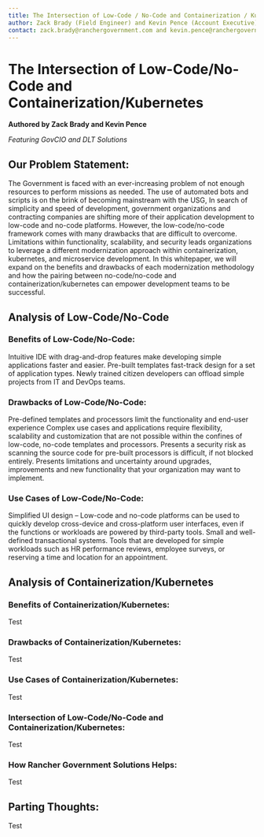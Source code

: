 ```yaml
---
title: The Intersection of Low-Code / No-Code and Containerization / Kubernetes
author: Zack Brady (Field Engineer) and Kevin Pence (Account Executive)
contact: zack.brady@ranchergovernment.com and kevin.pence@ranchergovernment.com
---
```


# The Intersection of Low-Code/No-Code and Containerization/Kubernetes

**Authored by Zack Brady and Kevin Pence**

*Featuring GovCIO and DLT Solutions*


## Our Problem Statement:
The Government is faced with an ever-increasing problem of not enough resources to perform missions as needed. The use of automated bots and scripts is on the brink of becoming mainstream with the USG,
In search of simplicity and speed of development, government organizations and contracting companies are shifting more of their application development to low-code and no-code platforms. However, the low-code/no-code framework comes with many drawbacks that are difficult to overcome. Limitations within functionality, scalability, and security leads organizations to leverage a different modernization approach within containerization, kubernetes, and microservice development. In this whitepaper, we will expand on the benefits and drawbacks of each modernization methodology and how the pairing between no-code/no-code and containerization/kubernetes can empower development teams to be successful.

## Analysis of Low-Code/No-Code

### Benefits of Low-Code/No-Code:
Intuitive IDE with drag-and-drop features make developing simple applications faster and easier.
Pre-built templates fast-track design for a set of application types.
Newly trained citizen developers can offload simple projects from IT and DevOps teams.

### Drawbacks of Low-Code/No-Code:
Pre-defined templates and processors limit the functionality and end-user experience
Complex use cases and applications require flexibility, scalability and customization that are not possible within the confines of low-code, no-code templates and processors.
Presents a security risk as scanning the source code for pre-built processors is difficult, if not blocked entirely.
Presents limitations and uncertainty around upgrades, improvements and new functionality that your organization may want to implement.

### Use Cases of Low-Code/No-Code:
Simplified UI design – Low-code and no-code platforms can be used to quickly develop cross-device and cross-platform user interfaces, even if the functions or workloads are powered by third-party tools.
Small and well-defined transactional systems.  Tools that are developed for simple workloads such as HR performance reviews, employee surveys, or reserving a time and location for an appointment.

## Analysis of Containerization/Kubernetes

### Benefits of Containerization/Kubernetes:
Test

### Drawbacks of Containerization/Kubernetes:
Test

### Use Cases of Containerization/Kubernetes:
Test

### Intersection of Low-Code/No-Code and Containerization/Kubernetes:
Test

### How Rancher Government Solutions Helps:
Test

## Parting Thoughts:
Test
